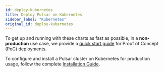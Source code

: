```yaml
---
id: deploy-kubernetes
title: Deploy Pulsar on Kubernetes
sidebar_label: "Kubernetes"
original_id: deploy-kubernetes
---
```


To get up and running with these charts as fast as possible, in a **non-production** use case, we provide
a [quick start guide](getting-started-helm) for Proof of Concept (PoC) deployments.

To configure and install a Pulsar cluster on Kubernetes for production usage, follow the complete [Installation Guide](helm-install).